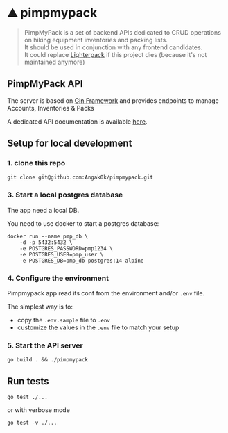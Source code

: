 # ⛰️ pimpmypack

> PimpMyPack is a set of backend APIs dedicated to CRUD operations on hiking equipment inventories and packing lists.  
> It should be used in conjunction with any frontend candidates.  
> It could replace [Lighterpack](https://lighterpack.com/) if this project dies (because it's not maintained anymore)  

## PimpMyPack API

The server is based on [Gin Framework](https://github.com/gin-gonic/gin) and provides endpoints to manage Accounts, Inventories & Packs

A dedicated API documentation is available [here](pmp-dev.alki.earth/swagger/index.html).

## Setup for local development

### 1. clone this repo

```shell
git clone git@github.com:Angak0k/pimpmypack.git
```

### 3. Start a local postgres database

The app need a local DB.

You need to use docker to start a postgres database:

```shell
docker run --name pmp_db \
    -d -p 5432:5432 \
    -e POSTGRES_PASSWORD=pmp1234 \
    -e POSTGRES_USER=pmp_user \
    -e POSTGRES_DB=pmp_db postgres:14-alpine
```

### 4. Configure the environment

Pimpmypack app read its conf from the environment and/or `.env` file.

The simplest way is to:

* copy the `.env.sample` file to `.env`
* customize the values in the `.env` file to match your setup

### 5. Start the API server

```shell
go build . && ./pimpmypack
```

## Run tests

```shell
go test ./...
```

or with verbose mode

```shell
go test -v ./...
```
